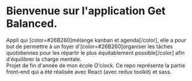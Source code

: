# Bienvenue sur l'application Get Balanced.   
Appli qui [color=#26B260]mélange kanban et agenda[/color], elle a pour but de permettre à un foyer d'[color=#26B260]organiser les tâches quotidiennes pour les répartir le plus équitablement possible[/color] afin d'équilibrer la charge mentale.   
Projet de fin d'année de mon école O'clock. Ce repo représente la partie front-end qui a été réalisée avec React (avec redux toolkit) et sass.
